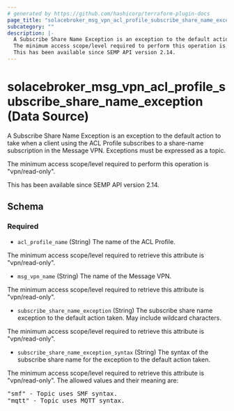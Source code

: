 ```yaml
---
# generated by https://github.com/hashicorp/terraform-plugin-docs
page_title: "solacebroker_msg_vpn_acl_profile_subscribe_share_name_exception Data Source - solacebroker"
subcategory: ""
description: |-
  A Subscribe Share Name Exception is an exception to the default action to take when a client using the ACL Profile subscribes to a share-name subscription in the Message VPN. Exceptions must be expressed as a topic.
  The minimum access scope/level required to perform this operation is "vpn/read-only".
  This has been available since SEMP API version 2.14.
---
```


# solacebroker_msg_vpn_acl_profile_subscribe_share_name_exception (Data Source)

A Subscribe Share Name Exception is an exception to the default action to take when a client using the ACL Profile subscribes to a share-name subscription in the Message VPN. Exceptions must be expressed as a topic.



The minimum access scope/level required to perform this operation is "vpn/read-only".

This has been available since SEMP API version 2.14.



<!-- schema generated by tfplugindocs -->
## Schema

### Required

- `acl_profile_name` (String) The name of the ACL Profile.

The minimum access scope/level required to retrieve this attribute is "vpn/read-only".
- `msg_vpn_name` (String) The name of the Message VPN.

The minimum access scope/level required to retrieve this attribute is "vpn/read-only".
- `subscribe_share_name_exception` (String) The subscribe share name exception to the default action taken. May include wildcard characters.

The minimum access scope/level required to retrieve this attribute is "vpn/read-only".
- `subscribe_share_name_exception_syntax` (String) The syntax of the subscribe share name for the exception to the default action taken.

The minimum access scope/level required to retrieve this attribute is "vpn/read-only". The allowed values and their meaning are:

<pre>
"smf" - Topic uses SMF syntax.
"mqtt" - Topic uses MQTT syntax.
</pre>

